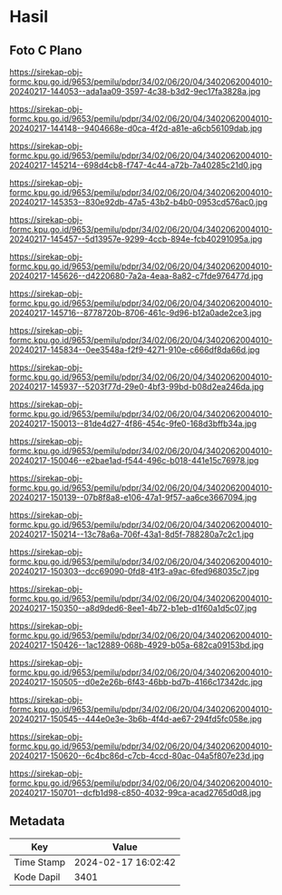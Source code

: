 # Hasil

## Foto C Plano

https://sirekap-obj-formc.kpu.go.id/9653/pemilu/pdpr/34/02/06/20/04/3402062004010-20240217-144053--ada1aa09-3597-4c38-b3d2-9ec17fa3828a.jpg

https://sirekap-obj-formc.kpu.go.id/9653/pemilu/pdpr/34/02/06/20/04/3402062004010-20240217-144148--9404668e-d0ca-4f2d-a81e-a6cb56109dab.jpg

https://sirekap-obj-formc.kpu.go.id/9653/pemilu/pdpr/34/02/06/20/04/3402062004010-20240217-145214--698d4cb8-f747-4c44-a72b-7a40285c21d0.jpg

https://sirekap-obj-formc.kpu.go.id/9653/pemilu/pdpr/34/02/06/20/04/3402062004010-20240217-145353--830e92db-47a5-43b2-b4b0-0953cd576ac0.jpg

https://sirekap-obj-formc.kpu.go.id/9653/pemilu/pdpr/34/02/06/20/04/3402062004010-20240217-145457--5d13957e-9299-4ccb-894e-fcb40291095a.jpg

https://sirekap-obj-formc.kpu.go.id/9653/pemilu/pdpr/34/02/06/20/04/3402062004010-20240217-145626--d4220680-7a2a-4eaa-8a82-c7fde976477d.jpg

https://sirekap-obj-formc.kpu.go.id/9653/pemilu/pdpr/34/02/06/20/04/3402062004010-20240217-145716--8778720b-8706-461c-9d96-b12a0ade2ce3.jpg

https://sirekap-obj-formc.kpu.go.id/9653/pemilu/pdpr/34/02/06/20/04/3402062004010-20240217-145834--0ee3548a-f2f9-4271-910e-c666df8da66d.jpg

https://sirekap-obj-formc.kpu.go.id/9653/pemilu/pdpr/34/02/06/20/04/3402062004010-20240217-145937--5203f77d-29e0-4bf3-99bd-b08d2ea246da.jpg

https://sirekap-obj-formc.kpu.go.id/9653/pemilu/pdpr/34/02/06/20/04/3402062004010-20240217-150013--81de4d27-4f86-454c-9fe0-168d3bffb34a.jpg

https://sirekap-obj-formc.kpu.go.id/9653/pemilu/pdpr/34/02/06/20/04/3402062004010-20240217-150046--e2bae1ad-f544-496c-b018-441e15c76978.jpg

https://sirekap-obj-formc.kpu.go.id/9653/pemilu/pdpr/34/02/06/20/04/3402062004010-20240217-150139--07b8f8a8-e106-47a1-9f57-aa6ce3667094.jpg

https://sirekap-obj-formc.kpu.go.id/9653/pemilu/pdpr/34/02/06/20/04/3402062004010-20240217-150214--13c78a6a-706f-43a1-8d5f-788280a7c2c1.jpg

https://sirekap-obj-formc.kpu.go.id/9653/pemilu/pdpr/34/02/06/20/04/3402062004010-20240217-150303--dcc69090-0fd8-41f3-a9ac-6fed968035c7.jpg

https://sirekap-obj-formc.kpu.go.id/9653/pemilu/pdpr/34/02/06/20/04/3402062004010-20240217-150350--a8d9ded6-8ee1-4b72-b1eb-d1f60a1d5c07.jpg

https://sirekap-obj-formc.kpu.go.id/9653/pemilu/pdpr/34/02/06/20/04/3402062004010-20240217-150426--1ac12889-068b-4929-b05a-682ca09153bd.jpg

https://sirekap-obj-formc.kpu.go.id/9653/pemilu/pdpr/34/02/06/20/04/3402062004010-20240217-150505--d0e2e26b-6f43-46bb-bd7b-4166c17342dc.jpg

https://sirekap-obj-formc.kpu.go.id/9653/pemilu/pdpr/34/02/06/20/04/3402062004010-20240217-150545--444e0e3e-3b6b-4f4d-ae67-294fd5fc058e.jpg

https://sirekap-obj-formc.kpu.go.id/9653/pemilu/pdpr/34/02/06/20/04/3402062004010-20240217-150620--6c4bc86d-c7cb-4ccd-80ac-04a5f807e23d.jpg

https://sirekap-obj-formc.kpu.go.id/9653/pemilu/pdpr/34/02/06/20/04/3402062004010-20240217-150701--dcfb1d98-c850-4032-99ca-acad2765d0d8.jpg


## Metadata

| Key        | Value               |
| ---------- | ------------------- |
| Time Stamp | 2024-02-17 16:02:42 |
| Kode Dapil | 3401                |



